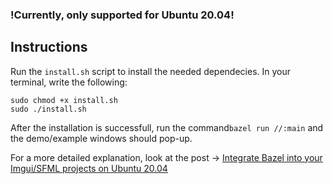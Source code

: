 ### !Currently, only supported for Ubuntu 20.04!

## Instructions

Run the `install.sh` script to install the needed dependecies. In your terminal, write the following:

```
sudo chmod +x install.sh
sudo ./install.sh
```

After the installation is successfull, run the command`bazel run //:main` and the demo/example windows should pop-up.

For a more detailed explanation, look at the post -> [Integrate Bazel into your Imgui/SFML projects on Ubuntu 20.04](https://gist.github.com/zpervan/00faf923e770bce12a71b255c988cac7)